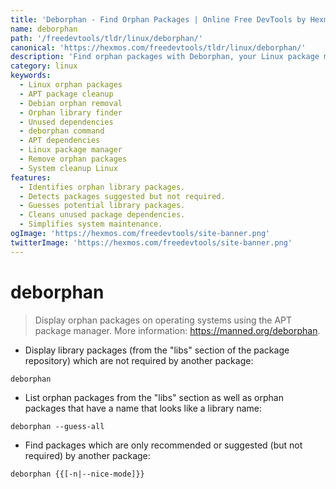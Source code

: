 ```yaml
---
title: 'Deborphan - Find Orphan Packages | Online Free DevTools by Hexmos'
name: deborphan
path: '/freedevtools/tldr/linux/deborphan/'
canonical: 'https://hexmos.com/freedevtools/tldr/linux/deborphan/'
description: 'Find orphan packages with Deborphan, your Linux package manager cleanup tool. Identify and remove unused dependencies easily. Free online tool, no registration required.'
category: linux
keywords:
  - Linux orphan packages
  - APT package cleanup
  - Debian orphan removal
  - Orphan library finder
  - Unused dependencies
  - deborphan command
  - APT dependencies
  - Linux package manager
  - Remove orphan packages
  - System cleanup Linux
features:
  - Identifies orphan library packages.
  - Detects packages suggested but not required.
  - Guesses potential library packages.
  - Cleans unused package dependencies.
  - Simplifies system maintenance.
ogImage: 'https://hexmos.com/freedevtools/site-banner.png'
twitterImage: 'https://hexmos.com/freedevtools/site-banner.png'
---
```


# deborphan

> Display orphan packages on operating systems using the APT package manager.
> More information: <https://manned.org/deborphan>.

- Display library packages (from the "libs" section of the package repository) which are not required by another package:

`deborphan`

- List orphan packages from the "libs" section as well as orphan packages that have a name that looks like a library name:

`deborphan --guess-all`

- Find packages which are only recommended or suggested (but not required) by another package:

`deborphan {{[-n|--nice-mode]}}`
